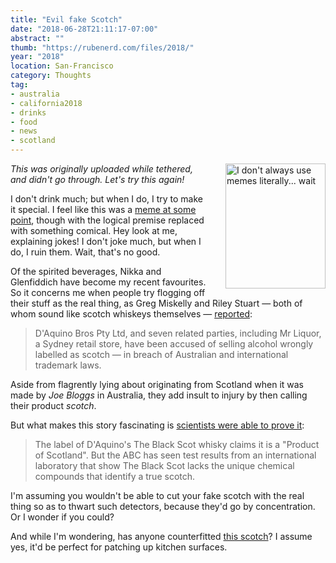 ```yaml
---
title: "Evil fake Scotch"
date: "2018-06-28T21:11:17-07:00"
abstract: ""
thumb: "https://rubenerd.com/files/2018/"
year: "2018"
location: San-Francisco
category: Thoughts
tag:
- australia
- california2018
- drinks
- food
- news
- scotland
---
```

<p><img src="https://rubenerd.com/files/2018/literalmeme@1x.jpg" srcset="https://rubenerd.com/files/2018/literalmeme@1x.jpg 1x, https://rubenerd.com/files/2018/literalmeme@2x.jpg 2x" alt="I don't always use memes literally... wait" style="width:160px; height:200px; float:right; margin:0 0 1em 2em;" /></p>

*This was originally uploaded while tethered, and didn't go through. Let's try this again!*

I don't drink much; but when I do, I try to make it special. I feel like this was a [meme at some point], though with the logical premise replaced with something comical. Hey look at me, explaining jokes! I don't joke much, but when I do, I ruin them. Wait, that's no good.

Of the spirited beverages, Nikka and Glenfiddich have become my recent favourites. So it concerns me when people try flogging off their stuff as the real thing, as Greg Miskelly and Riley Stuart — both of whom sound like scotch whiskeys themselves — [reported]: 

> D'Aquino Bros Pty Ltd, and seven related parties, including Mr Liquor, a Sydney retail store, have been accused of selling alcohol wrongly labelled as scotch — in breach of Australian and international trademark laws.

Aside from flagrently lying about originating from Scotland when it was made by *Joe Bloggs* in Australia, they add insult to injury by then calling their product *scotch*.

But what makes this story fascinating is [scientists were able to prove it]:

> The label of D'Aquino's The Black Scot whisky claims it is a "Product of Scotland". But the ABC has seen test results from an international laboratory that show The Black Scot lacks the unique chemical compounds that identify a true scotch.

I'm assuming you wouldn't be able to cut your fake scotch with the real thing so as to thwart such detectors, because they'd go by concentration. Or I wonder if you could?

And while I'm wondering, has anyone counterfitted [this scotch]? I assume yes, it'd be perfect for patching up kitchen surfaces.

[meme at some point]: http://knowyourmeme.com/memes/the-most-interesting-man-in-the-world "The Most Interesting Man in the World"

[reported]: http://www.abc.net.au/news/2018-06-29/daquino-bros-to-face-federal-court-over-fake-scotch-allegations/9920744 "D'Aquino Bros to face Federal Court over fake Scotch allegations"

[scientists were able to prove it]: http://www.abc.net.au/news/2018-06-18/fake-alcohol-brands-being-sold-in-australian-bottle-shops/9845350 
"Fake scotch and tequila are being sold in liquor stores, and you don't need to look far to find it"

[this scotch]: https://rubenerd.com/which-duck-tape-is-best/ "Which duck tape is best?"

